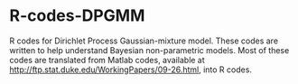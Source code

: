 # R-codes-DPGMM
R codes for Dirichlet Process Gaussian-mixture model. These codes are written to help understand Bayesian non-parametric models. Most of these codes are translated from Matlab codes, available at http://ftp.stat.duke.edu/WorkingPapers/09-26.html, into R codes. 
